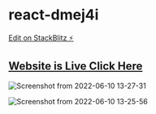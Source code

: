 # react-dmej4i

[Edit on StackBlitz ⚡️](https://stackblitz.com/edit/react-dmej4i)


## [Website is Live Click Here](https://dhruvcodes.me/quickcodes-web-react)

![Screenshot from 2022-06-10 13-27-31](https://user-images.githubusercontent.com/81878722/173221158-1193ab8e-70c6-4064-8e1e-dc902231483d.png)




![Screenshot from 2022-06-10 13-25-56](https://user-images.githubusercontent.com/81878722/173221149-c620ab05-ae19-464f-9806-00e67263ffed.png)
